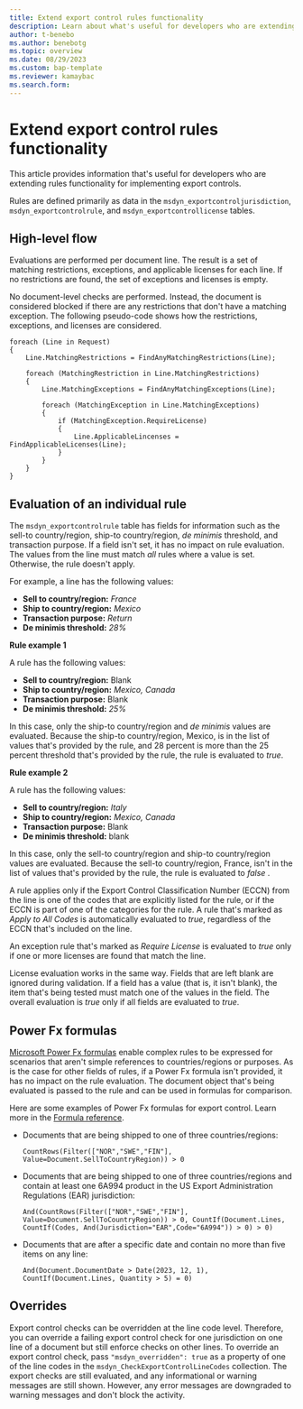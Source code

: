 ```yaml
---
title: Extend export control rules functionality
description: Learn about what's useful for developers who are extending rules functionality for implementing export controls with an outline on high-level flow.
author: t-benebo
ms.author: benebotg
ms.topic: overview
ms.date: 08/29/2023
ms.custom: bap-template
ms.reviewer: kamaybac
ms.search.form:
---
```


# Extend export control rules functionality

This article provides information that's useful for developers who are extending rules functionality for implementing export controls.

Rules are defined primarily as data in the `msdyn_exportcontroljurisdiction`, `msdyn_exportcontrolrule`, and `msdyn_exportcontrollicense` tables.

## High-level flow

Evaluations are performed per document line. The result is a set of matching restrictions, exceptions, and applicable licenses for each line. If no restrictions are found, the set of exceptions and licenses is empty.

No document-level checks are performed. Instead, the document is considered blocked if there are any restrictions that don't have a matching exception. The following pseudo-code shows how the restrictions, exceptions, and licenses are considered.

```plaintext
foreach (Line in Request)
{
    Line.MatchingRestrictions = FindAnyMatchingRestrictions(Line);

    foreach (MatchingRestriction in Line.MatchingRestrictions)
    {
        Line.MatchingExceptions = FindAnyMatchingExceptions(Line);

        foreach (MatchingException in Line.MatchingExceptions)
        {
            if (MatchingException.RequireLicense)
            {
                Line.ApplicableLincenses = FindApplicableLicenses(Line);
            }
        }
    }
}
```

## Evaluation of an individual rule

The `msdyn_exportcontrolrule` table has fields for information such as the sell-to country/region, ship-to country/region, *de minimis* threshold, and transaction purpose. If a field isn't set, it has no impact on rule evaluation. The values from the line must match *all* rules where a value is set. Otherwise, the rule doesn't apply.

For example, a line has the following values:

- **Sell to country/region:** *France*
- **Ship to country/region:** *Mexico*
- **Transaction purpose:** *Return*
- **De minimis threshold:** *28%*

**Rule example 1**

A rule has the following values:

- **Sell to country/region:** Blank
- **Ship to country/region:** *Mexico, Canada*
- **Transaction purpose:** Blank
- **De minimis threshold:** *25%*

In this case, only the ship-to country/region and *de minimis* values are evaluated. Because the ship-to country/region, Mexico, is in the list of values that's provided by the rule, and 28 percent is more than the 25 percent threshold that's provided by the rule, the rule is evaluated to *true*.

**Rule example 2**

A rule has the following values:

- **Sell to country/region:** *Italy*
- **Ship to country/region:** *Mexico, Canada*
- **Transaction purpose:** Blank
- **De minimis threshold:** blank

In this case, only the sell-to country/region and ship-to country/region values are evaluated. Because the sell-to country/region, France, isn't in the list of values that's provided by the rule, the rule is evaluated to *false* .

A rule applies only if the Export Control Classification Number (ECCN) from the line is one of the codes that are explicitly listed for the rule, or if the ECCN is part of one of the categories for the rule. A rule that's marked as *Apply to All Codes* is automatically evaluated to *true*, regardless of the ECCN that's included on the line.

An exception rule that's marked as *Require License* is evaluated to *true* only if one or more licenses are found that match the line.

License evaluation works in the same way. Fields that are left blank are ignored during validation. If a field has a value (that is, it isn't blank), the item that's being tested must match one of the values in the field. The overall evaluation is *true* only if all fields are evaluated to *true*.

## Power Fx formulas

[Microsoft Power Fx formulas](/power-platform/power-fx/overview) enable complex rules to be expressed for scenarios that aren't simple references to countries/regions or purposes. As is the case for other fields of rules, if a Power Fx formula isn't provided, it has no impact on the rule evaluation. The document object that's being evaluated is passed to the rule and can be used in formulas for comparison.

Here are some examples of Power Fx formulas for export control. Learn more in the [Formula reference](/power-platform/power-fx/formula-reference).

- Documents that are being shipped to one of three countries/regions:

    `CountRows(Filter(["NOR","SWE","FIN"], Value=Document.SellToCountryRegion)) > 0`

- Documents that are being shipped to one of three countries/regions and contain at least one 6A994 product in the US Export Administration Regulations (EAR) jurisdiction:

    `And(CountRows(Filter(["NOR","SWE","FIN"], Value=Document.SellToCountryRegion)) > 0, CountIf(Document.Lines, CountIf(Codes, And(Jurisdiction="EAR",Code="6A994")) > 0) > 0)`

- Documents that are after a specific date and contain no more than five items on any line:

    `And(Document.DocumentDate > Date(2023, 12, 1), CountIf(Document.Lines, Quantity > 5) = 0)`

## Overrides

Export control checks can be overridden at the line code level. Therefore, you can override a failing export control check for one jurisdiction on one line of a document but still enforce checks on other lines. To override an export control check, pass `"msdyn_overridden": true` as a property of one of the line codes in the `msdyn_CheckExportControlLineCodes` collection. The export checks are still evaluated, and any informational or warning messages are still shown. However, any error messages are downgraded to warning messages and don't block the activity.
